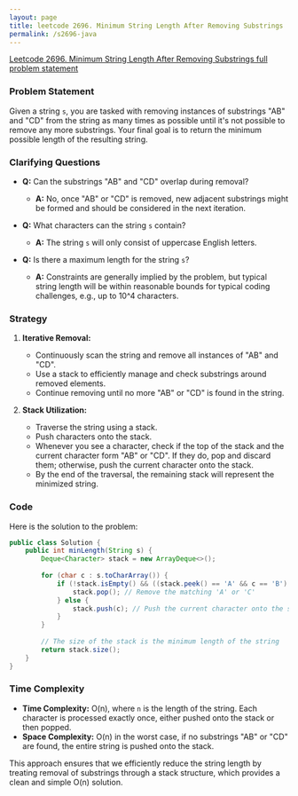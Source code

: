 ```yaml
---
layout: page
title: leetcode 2696. Minimum String Length After Removing Substrings
permalink: /s2696-java
---
```

[Leetcode 2696. Minimum String Length After Removing Substrings full problem statement](https://algoadvance.github.io/algoadvance/l2696)
### Problem Statement
Given a string `s`, you are tasked with removing instances of substrings "AB" and "CD" from the string as many times as possible until it's not possible to remove any more substrings. Your final goal is to return the minimum possible length of the resulting string.

### Clarifying Questions
- **Q:** Can the substrings "AB" and "CD" overlap during removal?
  - **A:** No, once "AB" or "CD" is removed, new adjacent substrings might be formed and should be considered in the next iteration.

- **Q:** What characters can the string `s` contain?
  - **A:** The string `s` will only consist of uppercase English letters.

- **Q:** Is there a maximum length for the string `s`?
  - **A:** Constraints are generally implied by the problem, but typical string length will be within reasonable bounds for typical coding challenges, e.g., up to 10^4 characters.

### Strategy
1. **Iterative Removal:** 
   - Continuously scan the string and remove all instances of "AB" and "CD".
   - Use a stack to efficiently manage and check substrings around removed elements.
   - Continue removing until no more "AB" or "CD" is found in the string.

2. **Stack Utilization:**
   - Traverse the string using a stack.
   - Push characters onto the stack.
   - Whenever you see a character, check if the top of the stack and the current character form "AB" or "CD". If they do, pop and discard them; otherwise, push the current character onto the stack.
   - By the end of the traversal, the remaining stack will represent the minimized string.

### Code
Here is the solution to the problem:

```java
public class Solution {
    public int minLength(String s) {
        Deque<Character> stack = new ArrayDeque<>();
        
        for (char c : s.toCharArray()) {
            if (!stack.isEmpty() && ((stack.peek() == 'A' && c == 'B') || (stack.peek() == 'C' && c == 'D'))) {
                stack.pop(); // Remove the matching 'A' or 'C'
            } else {
                stack.push(c); // Push the current character onto the stack
            }
        }
        
        // The size of the stack is the minimum length of the string
        return stack.size();
    }
}
```

### Time Complexity
- **Time Complexity:** O(n), where `n` is the length of the string. Each character is processed exactly once, either pushed onto the stack or then popped.
- **Space Complexity:** O(n) in the worst case, if no substrings "AB" or "CD" are found, the entire string is pushed onto the stack.

This approach ensures that we efficiently reduce the string length by treating removal of substrings through a stack structure, which provides a clean and simple O(n) solution.